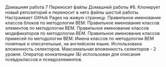 Домашняя работа 7
Переносит файлы Домашней работы #6.
Клонирует новый репозиторий и переносит в него файлы шестой работы.
Настраивает GitHub Pages на живую страницу.
Правильное именование классов блоков по методологии BEM.
Правильное именование классов элементов по методологии BEM.
Правильное именование классов модификаторов по методологии BEM.
Правильное именование классов примесей по методологии BEM.
Имена классов по методологии BEM понятные и описательные, на английском языке.
Использована вложенность селекторов.
Максимальная вложенность селекторов - 2 уровня.
Оператор конкатенации (&) использован для описания псевдоклассов и псевдоэлементов.
